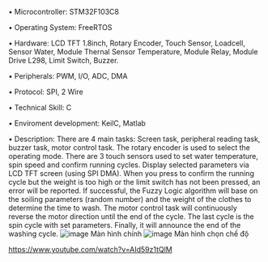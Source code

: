 
•	Microcontroller: STM32F103C8

•	Operating System: FreeRTOS

•	Hardware: LCD TFT 1.8inch, Rotary Encoder, Touch Sensor, Loadcell, Sensor Water, Module Thernal Sensor Temperature, Module Relay, Module Drive L298,  Limit Switch, Buzzer.

•	Peripherals: PWM, I/O, ADC, DMA 

•	Protocol: SPI, 2 Wire

•	Technical Skill: C

•	Enviroment development: KeilC, Matlab

•	Description: There are 4 main tasks: Screen task, peripheral reading task, buzzer task, motor control task.
               The rotary encoder is used to select the operating mode. There are 3 touch sensors used to set water temperature, spin speed and confirm running cycles.
               Display selected parameters via LCD TFT screen (using SPI DMA). When you press to confirm the running cycle but the weight is too high or the limit
               switch has not been pressed, an error will be reported. If successful, the Fuzzy Logic algorithm will base on the soiling parameters (random number)
               and the weight of the clothes to determine the time to wash.
               The motor control task will continuously reverse the motor direction until the end of the cycle. The last cycle is the spin cycle with set parameters.
               Finally, it will announce the end of the washing cycle.
![image](https://github.com/Tuoiio/DoAn_HeThongNhung/assets/158831746/0e667822-ec5f-45c2-a6b0-edacf72d87b5)
Màn hình chính
![image](https://github.com/Tuoiio/DoAn_HeThongNhung/assets/158831746/b2761b0f-11b5-44c2-b428-2096686d037f)
Màn hình chọn chế độ

https://www.youtube.com/watch?v=AId59z1tQlM
